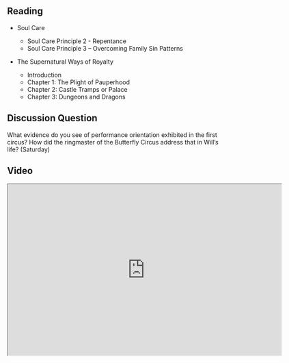 ---
---
## Reading

- Soul Care
  - Soul Care Principle 2 - Repentance
  - Soul Care Principle 3 – Overcoming Family Sin Patterns

- The Supernatural Ways of Royalty
  - Introduction
  - Chapter 1: The Plight of Pauperhood
  - Chapter 2: Castle Tramps or Palace
  - Chapter 3: Dungeons and Dragons


## Discussion Question

What evidence do you see of performance orientation exhibited in the first circus? How did the ringmaster of the Butterfly Circus address that in Will’s life?  (Saturday)


## Video

<iframe src="https://drive.google.com/file/d/1ponCid-G-UCk2ay57KnHuPfv3J1mIa4q/preview" width="640" height="400" allow="autoplay"></iframe>
